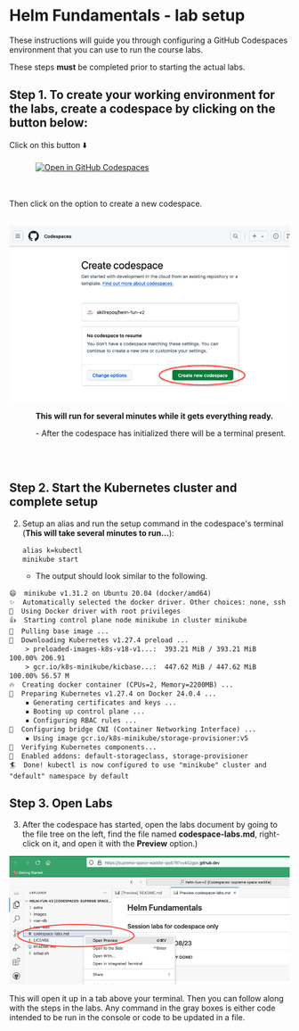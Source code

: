 # Helm Fundamentals - lab setup

These instructions will guide you through configuring a GitHub Codespaces environment that you can use to run the course labs.

These steps **must** be completed prior to starting the actual labs.

## Step 1. To create your working environment for the labs, create a codespace by clicking on the button below:

Click on this button ⬇️
<br/><br/>
&nbsp;&nbsp;&nbsp;&nbsp;&nbsp;&nbsp;&nbsp;&nbsp;&nbsp;&nbsp;&nbsp;&nbsp;[![Open in GitHub Codespaces](https://github.com/codespaces/badge.svg)](https://codespaces.new/skillrepos/helm-fun-v2?quickstart=1)

<br/><br/>
Then click on the option to create a new codespace.

&nbsp;&nbsp;&nbsp;&nbsp;&nbsp;&nbsp;&nbsp;&nbsp;&nbsp;&nbsp;&nbsp;&nbsp;![Creating new codespace from button](./images/helmfun20.png?raw=true "Creating new codespace from button")

&nbsp;&nbsp;&nbsp;&nbsp;&nbsp;&nbsp;&nbsp;&nbsp;&nbsp;&nbsp;&nbsp;&nbsp;**This will run for several minutes while it gets everything ready.**
  
&nbsp;&nbsp;&nbsp;&nbsp;&nbsp;&nbsp;&nbsp;&nbsp;&nbsp;&nbsp;&nbsp;&nbsp;- After the codespace has initialized there will be a terminal present.

<br/><br/>

## Step 2. Start the Kubernetes cluster and complete setup

2. Setup an alias and run the setup command in the codespace's terminal (**This will take several minutes to run...**):

      ```
      alias k=kubectl
      minikube start
      ```

    - The output should look similar to the following.

```console
😄  minikube v1.31.2 on Ubuntu 20.04 (docker/amd64)
✨  Automatically selected the docker driver. Other choices: none, ssh
📌  Using Docker driver with root privileges
👍  Starting control plane node minikube in cluster minikube
🚜  Pulling base image ...
💾  Downloading Kubernetes v1.27.4 preload ...
    > preloaded-images-k8s-v18-v1...:  393.21 MiB / 393.21 MiB  100.00% 206.91 
    > gcr.io/k8s-minikube/kicbase...:  447.62 MiB / 447.62 MiB  100.00% 56.57 M
🔥  Creating docker container (CPUs=2, Memory=2200MB) ...
🐳  Preparing Kubernetes v1.27.4 on Docker 24.0.4 ...
    ▪ Generating certificates and keys ...
    ▪ Booting up control plane ...
    ▪ Configuring RBAC rules ...
🔗  Configuring bridge CNI (Container Networking Interface) ...
    ▪ Using image gcr.io/k8s-minikube/storage-provisioner:v5
🔎  Verifying Kubernetes components...
🌟  Enabled addons: default-storageclass, storage-provisioner
🏄  Done! kubectl is now configured to use "minikube" cluster and "default" namespace by default
```


## Step 3. Open Labs

3. After the codespace has started, open the labs document by going to the file tree on the left, find the file named **codespace-labs.md**, right-click on it, and open it with the **Preview** option.)

![Labs doc preview in codespace](./images/helmfun4.png?raw=true "Labs doc preview in codespace")

This will open it up in a tab above your terminal. Then you can follow along with the steps in the labs. 
Any command in the gray boxes is either code intended to be run in the console or code to be updated in a file.
